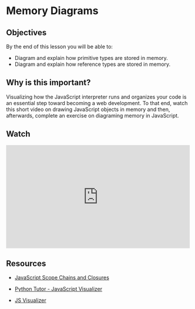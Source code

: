 # Memory Diagrams

## Objectives

By the end of this lesson you will be able to:

- Diagram and explain how primitive types are stored in memory.
- Diagram and explain how reference types are stored in memory.

## Why is this important?

Visualizing how the JavaScript interpreter runs and organizes your code is an essential step toward becoming a web development. To that end, watch this short video on drawing JavaScript objects in memory and then, afterwards, complete an exercise on diagraming memory in JavaScript.

## Watch

<iframe src="https://player.vimeo.com/video/145447330?byline=0&portrait=0" width="500" height="281" frameborder="0" webkitallowfullscreen mozallowfullscreen allowfullscreen></iframe>

## Resources

- [JavaScript Scope Chains and Closures](https://www.youtube.com/watch?v=zRZNb4GDOPI)

- [Python Tutor - JavaScript Visualizer](http://www.pythontutor.com/javascript.html#code=var+intNum+%3D+42%3B%0Avar+floatNum+%3D+3.14159%3B%0Avar+nanNum+%3D+NaN%3B%0Avar+infNum+%3D+Infinity%3B%0Avar+ninfNum+%3D+-Infinity%3B%0A%0Avar+str+%3D+%22hello+world%22%3B%0A%0Avar+boolTrue+%3D+true%3B%0Avar+boolFalse+%3D+false%3B%0A%0Avar+nullVal+%3D+null%3B%0Avar+undefVal+%3D+undefined%3B%0A%0Avar+lst+%3D+%5B'a',+'b',+3,+4,+5,+'f'%5D%3B%0A%0Avar+obj+%3D+%7Bname%3A+'John',+age%3A+35,+hasChildren%3A+true%7D%3B%0A%0Avar+i+%3D+5%3B%0Avar+obj_lst+%3D+%5Bi,+%7Bfoo%3A+i%2B1,+poop%3A+%5B1,+2,+3%5D%7D,+%7Bbar%3A+i%2B2%7D%5D%3B%0A%0Aobj.name+%3D+'Jane'%3B&mode=edit&origin=opt-frontend.js&cumulative=false&heapPrimitives=false&textReferences=false&py=js&rawInputLstJSON=%5B%5D)

- [JS Visualizer](http://www.pythontutor.com/javascript.html#mode=edit)
